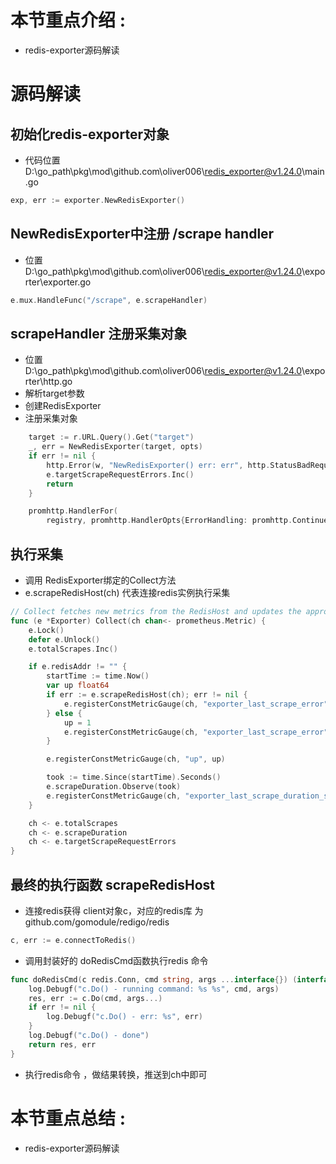 
# 本节重点介绍 : 
- redis-exporter源码解读



# 源码解读
## 初始化redis-exporter对象
- 代码位置 D:\go_path\pkg\mod\github.com\oliver006\redis_exporter@v1.24.0\main.go
```go
exp, err := exporter.NewRedisExporter()
```

## NewRedisExporter中注册 /scrape handler

- 位置 D:\go_path\pkg\mod\github.com\oliver006\redis_exporter@v1.24.0\exporter\exporter.go
```go
e.mux.HandleFunc("/scrape", e.scrapeHandler)
```

## scrapeHandler 注册采集对象
- 位置 D:\go_path\pkg\mod\github.com\oliver006\redis_exporter@v1.24.0\exporter\http.go
- 解析target参数
- 创建RedisExporter
- 注册采集对象
```go
    target := r.URL.Query().Get("target")
	_, err = NewRedisExporter(target, opts)
	if err != nil {
		http.Error(w, "NewRedisExporter() err: err", http.StatusBadRequest)
		e.targetScrapeRequestErrors.Inc()
		return
	}

	promhttp.HandlerFor(
		registry, promhttp.HandlerOpts{ErrorHandling: promhttp.ContinueOnError},
```

## 执行采集
- 调用 RedisExporter绑定的Collect方法
- e.scrapeRedisHost(ch) 代表连接redis实例执行采集
```go
// Collect fetches new metrics from the RedisHost and updates the appropriate metrics.
func (e *Exporter) Collect(ch chan<- prometheus.Metric) {
	e.Lock()
	defer e.Unlock()
	e.totalScrapes.Inc()

	if e.redisAddr != "" {
		startTime := time.Now()
		var up float64
		if err := e.scrapeRedisHost(ch); err != nil {
			e.registerConstMetricGauge(ch, "exporter_last_scrape_error", 1.0, fmt.Sprintf("%s", err))
		} else {
			up = 1
			e.registerConstMetricGauge(ch, "exporter_last_scrape_error", 0, "")
		}

		e.registerConstMetricGauge(ch, "up", up)

		took := time.Since(startTime).Seconds()
		e.scrapeDuration.Observe(took)
		e.registerConstMetricGauge(ch, "exporter_last_scrape_duration_seconds", took)
	}

	ch <- e.totalScrapes
	ch <- e.scrapeDuration
	ch <- e.targetScrapeRequestErrors
}
```

## 最终的执行函数 scrapeRedisHost

-  连接redis获得 client对象c，对应的redis库 为 github.com/gomodule/redigo/redis
```go
c, err := e.connectToRedis()
```
- 调用封装好的 doRedisCmd函数执行redis 命令
```go
func doRedisCmd(c redis.Conn, cmd string, args ...interface{}) (interface{}, error) {
	log.Debugf("c.Do() - running command: %s %s", cmd, args)
	res, err := c.Do(cmd, args...)
	if err != nil {
		log.Debugf("c.Do() - err: %s", err)
	}
	log.Debugf("c.Do() - done")
	return res, err
}

```
- 执行redis命令 ，做结果转换，推送到ch中即可



# 本节重点总结 : 
- redis-exporter源码解读